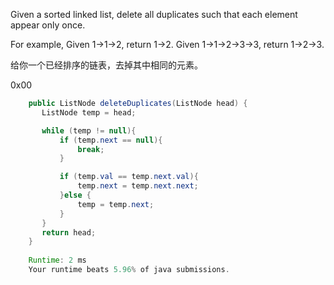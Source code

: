 Given a sorted linked list, delete all duplicates such that each element appear only once.

For example,
Given 1->1->2, return 1->2.
Given 1->1->2->3->3, return 1->2->3.

给你一个已经排序的链表，去掉其中相同的元素。


0x00
```java
    public ListNode deleteDuplicates(ListNode head) {
       ListNode temp = head;

       while (temp != null){
           if (temp.next == null){
               break;
           }

           if (temp.val == temp.next.val){
               temp.next = temp.next.next;
           }else {
               temp = temp.next;
           }
       }
       return head;
    }
    
    Runtime: 2 ms
    Your runtime beats 5.96% of java submissions.

```
